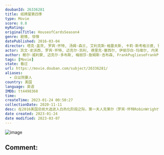 ```yaml
---
doubanId: 26336281
title: 纸牌屋第四季
type: Movie
score: 8.8
myRating: 
originalTitle: HouseofCardsSeason4
genre: 剧情, 惊悚
datePublished: 2016-03-04
director: 塔克·盖茨, 罗宾·怀特, 汤姆·森兰, 艾利克斯·格雷夫斯, 卡莉·斯考格兰德, 雅各布·维尔布鲁根
actor: 凯文·史派西, 罗宾·怀特, 迈克尔·凯利, 德里克·塞西尔, 伊丽莎白·玛维尔, 内芙·坎贝尔, 内森·达罗, 塞巴斯蒂安·阿塞勒斯, 杰妮·阿特金森, 丽莎盖伊·汉密尔顿, 兰斯·, 西西莉·泰森, 艾伦·伯斯汀, 杰弗里·坎特尔, 乔尔·金纳曼, 伊萨·戴维斯, 达米安·杨, 克里斯托弗·曼恩, 拉斯·米克尔森, 保罗·斯帕克斯, 丹尼尔·萨乌利, 张欣迪, 苏珊·萨瓦, 杰佛逊·怀特, 康斯坦斯·齐默, 拉里·派恩, 戴文·德鲁伊, 本·范德梅, ·威尔逊, 杰森.托特纳姆, 马赫沙拉·阿里, 杰拉尔德·麦克雷尼, 寇瑞·斯托尔, 凯特·玛拉, 布瑞恩斯塔夫, 多米妮克·麦克艾丽戈特
author: 鲍尔·威利蒙, 迈克尔·多布斯, 梅丽莎·詹姆斯·吉布森, FrankPuglieseFrankPugliese, LauraEasonLauraEason, 安德鲁·戴维斯
tags: [Movie]
state: 看过
url: https://movie.douban.com/subject/26336281/
aliases:
  - 众议院要人
country: 美国
language: 英语
IMDb: tt4498368
time: 
createTime: 2023-01-24 00:50:27
collectionDate: 2020-11-11
desc: 在2016美国总统大选进入白热化阶段之际，第一夫人克莱尔（罗宾·怀特RobinWright饰）与丈夫弗兰西斯·安德伍德（凯文·史派西KevinSpacey饰）走向决裂，谋求政治上的新发展，...
date created: 2023-01-24
date modified: 2023-03-07
---
```


![image](p2318329344.jpg)

Comment:
---
